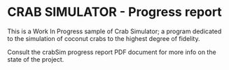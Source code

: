 # CRAB SIMULATOR - Progress report

This is a Work In Progress sample of Crab Simulator; a program dedicated to the simulation of coconut crabs to the highest degree of fidelity.

Consult the crabSim progress report PDF document for more info on the state of the project.
